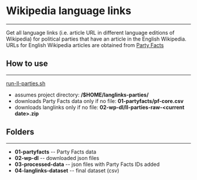 # Wikipedia language links

---

Get all language links (i.e. article URL in different language editions of Wikipedia) for political parties that have an article in the English Wikipedia. 
URLs for English Wikipedia articles are obtained from [Party Facts](https://partyfacts.herokuapp.com)


## How to use

---

[run-ll-parties.sh](run-ll-parties.sh) 

+ assumes project directory: __/$HOME/langlinks-parties/__
+ downloads Party Facts data only if no file: __01-partyfacts/pf-core.csv__
+ downloads langlinks only if no file: __02-wp-dl/ll-parties-raw-\<current date\>.zip__


## Folders

---

+ __01-partyfacts__ -- Party Facts data
+ __02-wp-dl__ -- downloaded json files
+ __03-processed-data__ -- json files with Party Facts IDs added
+ __04-langlinks-dataset__ -- final dataset (csv)
